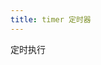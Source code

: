 ```yaml
---
title: timer 定时器
---
```


定时执行

<demo-box defaultShowCode>
<TimerDemo />
  <template #code>

@[code{1-32}](/src/utils/timer/TimerDemo.vue)

  </template>
</demo-box>

<script setup>
  import TimerDemo from '@/utils/timer/TimerDemo.vue'
</script>
